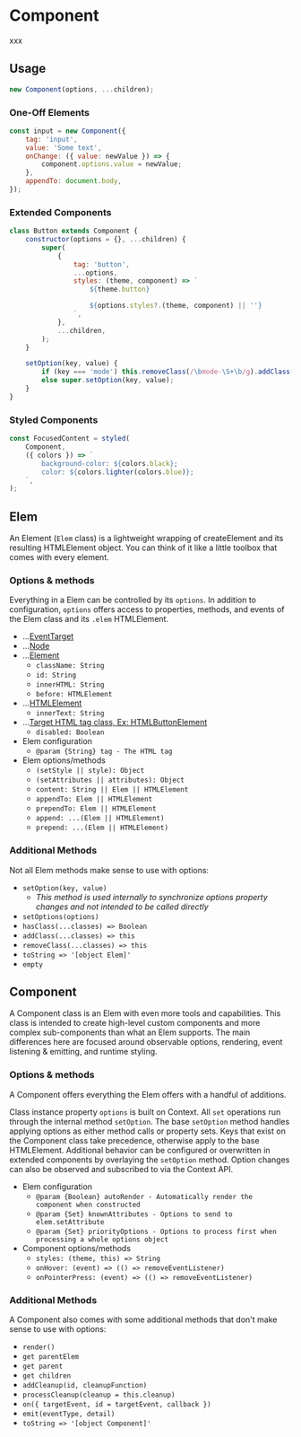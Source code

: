 # Component

xxx

## Usage

```js
new Component(options, ...children);
```

### One-Off Elements

```js
const input = new Component({
	tag: 'input',
	value: 'Some text',
	onChange: ({ value: newValue }) => {
		component.options.value = newValue;
	},
	appendTo: document.body,
});
```

### Extended Components

```js
class Button extends Component {
	constructor(options = {}, ...children) {
		super(
			{
				tag: 'button',
				...options,
				styles: (theme, component) => `
					${theme.button}

					${options.styles?.(theme, component) || ''}
				`,
			},
			...children,
		);
	}

	setOption(key, value) {
		if (key === 'mode') this.removeClass(/\bmode-\S+\b/g).addClass(`mode-${value}`);
		else super.setOption(key, value);
	}
}
```

### Styled Components

```js
const FocusedContent = styled(
	Component,
	({ colors }) => `
		background-color: ${colors.black};
		color: ${colors.lighter(colors.blue)};
	`,
);
```

## Elem

An Element (`Elem` class) is a lightweight wrapping of createElement and its resulting HTMLElement object. You can think of it like a little toolbox that comes with every element.

### Options & methods

Everything in a Elem can be controlled by its `options`. In addition to configuration, `options` offers access to properties, methods, and events of the Elem class and its `.elem` HTMLElement.

- ...[EventTarget](https://developer.mozilla.org/en-US/docs/Web/API/EventTarget)
- ...[Node](https://developer.mozilla.org/en-US/docs/Web/API/Node)
- ...[Element](https://developer.mozilla.org/en-US/docs/Web/API/Element)
  - `className: String`
  - `id: String`
  - `innerHTML: String`
  - `before: HTMLElement`
- ...[HTMLElement](https://developer.mozilla.org/en-US/docs/Web/API/HTMLElement)
  - `innerText: String`
- ...[Target HTML tag class, Ex: HTMLButtonElement](https://developer.mozilla.org/en-US/docs/Web/API/HTMLButtonElement)
  - `disabled: Boolean`
- Elem configuration
  - `@param {String} tag - The HTML tag`
- Elem options/methods
  - `(setStyle || style): Object`
  - `(setAttributes || attributes): Object`
  - `content: String || Elem || HTMLElement`
  - `appendTo: Elem || HTMLElement`
  - `prependTo: Elem || HTMLElement`
  - `append: ...(Elem || HTMLElement)`
  - `prepend: ...(Elem || HTMLElement)`

### Additional Methods

Not all Elem methods make sense to use with options:

- `setOption(key, value)`
  - _This method is used internally to synchronize options property changes and not intended to be called directly_
- `setOptions(options)`
- `hasClass(...classes) => Boolean`
- `addClass(...classes) => this`
- `removeClass(...classes) => this`
- `toString => '[object Elem]'`
- `empty`

## Component

A Component class is an Elem with even more tools and capabilities. This class is intended to create high-level custom components and more complex sub-components than what an Elem supports. The main differences here are focused around observable options, rendering, event listening & emitting, and runtime styling.

### Options & methods

A Component offers everything the Elem offers with a handful of additions.

Class instance property `options` is built on Context. All `set` operations run through the internal method `setOption`. The base `setOption` method handles applying options as either method calls or property sets. Keys that exist on the Component class take precedence, otherwise apply to the base HTMLElement. Additional behavior can be configured or overwritten in extended components by overlaying the `setOption` method. Option changes can also be observed and subscribed to via the Context API.

- Elem configuration
  - `@param {Boolean} autoRender - Automatically render the component when constructed`
  - `@param {Set} knownAttributes - Options to send to elem.setAttribute`
  - `@param {Set} priorityOptions - Options to process first when processing a whole options object`
- Component options/methods
  - `styles: (theme, this) => String`
  - `onHover: (event) => (() => removeEventListener)`
  - `onPointerPress: (event) => (() => removeEventListener)`

### Additional Methods

A Component also comes with some additional methods that don't make sense to use with options:

- `render()`
- `get parentElem`
- `get parent`
- `get children`
- `addCleanup(id, cleanupFunction)`
- `processCleanup(cleanup = this.cleanup)`
- `on({ targetEvent, id = targetEvent, callback })`
- `emit(eventType, detail)`
- `toString => '[object Component]'`
